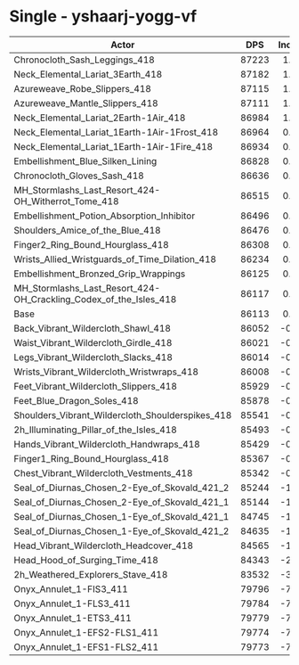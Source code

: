 # Single - yshaarj-yogg-vf
| Actor | DPS | Increase |
|---|:---:|:---:|
|Chronocloth_Sash_Leggings_418|87223|1.29%|
|Neck_Elemental_Lariat_3Earth_418|87182|1.24%|
|Azureweave_Robe_Slippers_418|87115|1.16%|
|Azureweave_Mantle_Slippers_418|87111|1.16%|
|Neck_Elemental_Lariat_2Earth-1Air_418|86984|1.01%|
|Neck_Elemental_Lariat_1Earth-1Air-1Frost_418|86964|0.99%|
|Neck_Elemental_Lariat_1Earth-1Air-1Fire_418|86934|0.95%|
|Embellishment_Blue_Silken_Lining|86828|0.83%|
|Chronocloth_Gloves_Sash_418|86636|0.61%|
|MH_Stormlashs_Last_Resort_424-OH_Witherrot_Tome_418|86515|0.47%|
|Embellishment_Potion_Absorption_Inhibitor|86496|0.44%|
|Shoulders_Amice_of_the_Blue_418|86476|0.42%|
|Finger2_Ring_Bound_Hourglass_418|86308|0.23%|
|Wrists_Allied_Wristguards_of_Time_Dilation_418|86234|0.14%|
|Embellishment_Bronzed_Grip_Wrappings|86125|0.01%|
|MH_Stormlashs_Last_Resort_424-OH_Crackling_Codex_of_the_Isles_418|86117|0.00%|
|Base|86113|0.00%|
|Back_Vibrant_Wildercloth_Shawl_418|86052|-0.07%|
|Waist_Vibrant_Wildercloth_Girdle_418|86021|-0.11%|
|Legs_Vibrant_Wildercloth_Slacks_418|86014|-0.12%|
|Wrists_Vibrant_Wildercloth_Wristwraps_418|86008|-0.12%|
|Feet_Vibrant_Wildercloth_Slippers_418|85929|-0.21%|
|Feet_Blue_Dragon_Soles_418|85878|-0.27%|
|Shoulders_Vibrant_Wildercloth_Shoulderspikes_418|85541|-0.66%|
|2h_Illuminating_Pillar_of_the_Isles_418|85493|-0.72%|
|Hands_Vibrant_Wildercloth_Handwraps_418|85429|-0.79%|
|Finger1_Ring_Bound_Hourglass_418|85367|-0.87%|
|Chest_Vibrant_Wildercloth_Vestments_418|85342|-0.89%|
|Seal_of_Diurnas_Chosen_2-Eye_of_Skovald_421_2|85244|-1.01%|
|Seal_of_Diurnas_Chosen_2-Eye_of_Skovald_421_1|85144|-1.13%|
|Seal_of_Diurnas_Chosen_1-Eye_of_Skovald_421_1|84745|-1.59%|
|Seal_of_Diurnas_Chosen_1-Eye_of_Skovald_421_2|84635|-1.72%|
|Head_Vibrant_Wildercloth_Headcover_418|84565|-1.80%|
|Head_Hood_of_Surging_Time_418|84343|-2.06%|
|2h_Weathered_Explorers_Stave_418|83532|-3.00%|
|Onyx_Annulet_1-FIS3_411|79796|-7.34%|
|Onyx_Annulet_1-FLS3_411|79784|-7.35%|
|Onyx_Annulet_1-ETS3_411|79779|-7.36%|
|Onyx_Annulet_1-EFS2-FLS1_411|79774|-7.36%|
|Onyx_Annulet_1-EFS1-FLS2_411|79773|-7.36%|
